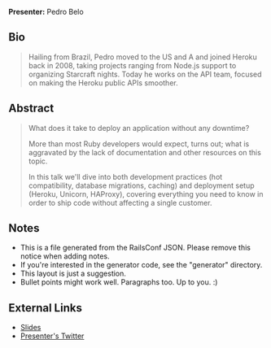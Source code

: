 **Presenter:** Pedro Belo

## Bio

> Hailing from Brazil, Pedro moved to the US and A and joined Heroku back in 2008, taking projects ranging from Node.js support to organizing Starcraft nights. Today he works on the API team, focused on making the Heroku public APIs smoother.

## Abstract

> What does it take to deploy an application without any downtime?
>
> More than most Ruby developers would expect, turns out; what is aggravated by the lack of documentation and other resources on this topic.
>
> In this talk we'll dive into both development practices (hot compatibility, database migrations, caching) and deployment setup (Heroku, Unicorn, HAProxy), covering everything you need to know in order to ship code without affecting a single customer.

## Notes

* This is a file generated from the RailsConf JSON.  Please remove this notice when adding notes.
* If you're interested in the generator code, see the "generator" directory.
* This layout is just a suggestion.
* Bullet points might work well.  Paragraphs too.  Up to you.  :)

## External Links

* [Slides](http://www.slideshare.net/pedrobelo/zero-downtime-deploys-for-rails-apps)
* [Presenter's Twitter](http://twitter.com/ped)
